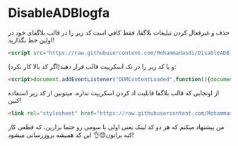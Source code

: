 # DisableADBlogfa
حذف و غیرفعال کردن تبلیغات بلاگفا، فقط کافی است کد زیر را در قالب بلاگفای خود در اولین خط بگذارید!
```html
<script src="https://raw.githubusercontent.com/Mohammadasdi/DisableADBlogfa/refs/heads/main/BlogfaAD.js"></script>
```
و یا کد زیر را در تک اسکریپت قالب قرار دهید(اگر کد بالا کار نکرد):
```html
<script>document.addEventListener("DOMContentLoaded",function(){document.querySelectorAll("a[onclick*=\"style.display='none';\"]").forEach(function(e){e.style.display="none"}),document.querySelectorAll("img[title='تبلیغات']").forEach(function(e){e.style.display="none"}),document.querySelectorAll("img[src*='https://www.blogfa.com/b/']").forEach(function(e){e.style.display="none"});let e=document.querySelectorAll("script[src]");e.forEach(function(e){e.src.startsWith("https://www.blogfa.com/a/")&&e.parentNode.removeChild(e)})});</script>
```

از اونجایی که قالب بلاگفا قابلیت اد کردن اسکریپت نداره، میتونین از کد زیر استفاده کنین!
```html
<link rel="stylesheet" href="https://raw.githubusercontent.com/Mohammadasdi/DisableADBlogfa/refs/heads/main/BlogfaAD.css">
```
من پیشنهاد میکنم که هر دو کد لینک یعنی اولی با سومی رو حتما بزارین، که قطعی کار کنه براتون😊👌
این کد همیشه بروزرسانی میشود!
